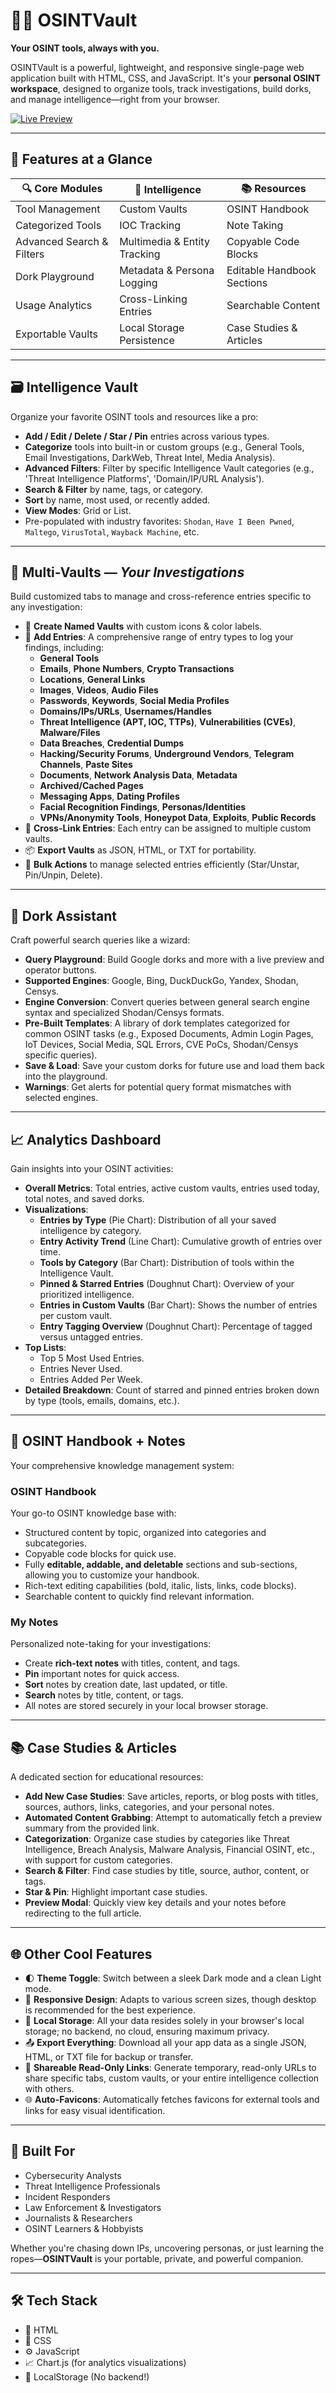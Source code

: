 # 🕵️‍♂️ OSINTVault

**Your OSINT tools, always with you.**

OSINTVault is a powerful, lightweight, and responsive single-page web application built with HTML, CSS, and JavaScript. It's your **personal OSINT workspace**, designed to organize tools, track investigations, build dorks, and manage intelligence—right from your browser.

[![Live Preview](https://img.shields.io/badge/Live-Demo-blue?style=flat&logo=github)](https://w3bcooki3.github.io/osintvault/)

---

## 🚀 Features at a Glance

| 🔍 Core Modules       | 🧠 Intelligence      | 📚 Resources              |
|-----------------------|----------------------|---------------------------|
| Tool Management       | Custom Vaults        | OSINT Handbook            |
| Categorized Tools     | IOC Tracking         | Note Taking               |
| Advanced Search & Filters | Multimedia & Entity Tracking | Copyable Code Blocks      |
| Dork Playground       | Metadata & Persona Logging | Editable Handbook Sections |
| Usage Analytics       | Cross-Linking Entries | Searchable Content        |
| Exportable Vaults     | Local Storage Persistence | Case Studies & Articles   |

---

## 🗃️ Intelligence Vault

Organize your favorite OSINT tools and resources like a pro:

- **Add / Edit / Delete / Star / Pin** entries across various types.
- **Categorize** tools into built-in or custom groups (e.g., General Tools, Email Investigations, DarkWeb, Threat Intel, Media Analysis).
- **Advanced Filters**: Filter by specific Intelligence Vault categories (e.g., 'Threat Intelligence Platforms', 'Domain/IP/URL Analysis').
- **Search & Filter** by name, tags, or category.
- **Sort** by name, most used, or recently added.
- **View Modes**: Grid or List.
- Pre-populated with industry favorites: `Shodan`, `Have I Been Pwned`, `Maltego`, `VirusTotal`, `Wayback Machine`, etc.

---

## 🔐 Multi-Vaults — *Your Investigations*

Build customized tabs to manage and cross-reference entries specific to any investigation:

- 🎯 **Create Named Vaults** with custom icons & color labels.
- 🧩 **Add Entries**: A comprehensive range of entry types to log your findings, including:
    - **General Tools**
    - **Emails**, **Phone Numbers**, **Crypto Transactions**
    - **Locations**, **General Links**
    - **Images**, **Videos**, **Audio Files**
    - **Passwords**, **Keywords**, **Social Media Profiles**
    - **Domains/IPs/URLs**, **Usernames/Handles**
    - **Threat Intelligence (APT, IOC, TTPs)**, **Vulnerabilities (CVEs)**, **Malware/Files**
    - **Data Breaches**, **Credential Dumps**
    - **Hacking/Security Forums**, **Underground Vendors**, **Telegram Channels**, **Paste Sites**
    - **Documents**, **Network Analysis Data**, **Metadata**
    - **Archived/Cached Pages**
    - **Messaging Apps**, **Dating Profiles**
    - **Facial Recognition Findings**, **Personas/Identities**
    - **VPNs/Anonymity Tools**, **Honeypot Data**, **Exploits**, **Public Records**
- 🔗 **Cross-Link Entries**: Each entry can be assigned to multiple custom vaults.
- 📦 **Export Vaults** as JSON, HTML, or TXT for portability.
- 📌 **Bulk Actions** to manage selected entries efficiently (Star/Unstar, Pin/Unpin, Delete).

---

## 🧠 Dork Assistant

Craft powerful search queries like a wizard:

- **Query Playground**: Build Google dorks and more with a live preview and operator buttons.
- **Supported Engines**: Google, Bing, DuckDuckGo, Yandex, Shodan, Censys.
- **Engine Conversion**: Convert queries between general search engine syntax and specialized Shodan/Censys formats.
- **Pre-Built Templates**: A library of dork templates categorized for common OSINT tasks (e.g., Exposed Documents, Admin Login Pages, IoT Devices, Social Media, SQL Errors, CVE PoCs, Shodan/Censys specific queries).
- **Save & Load**: Save your custom dorks for future use and load them back into the playground.
- **Warnings**: Get alerts for potential query format mismatches with selected engines.

---

## 📈 Analytics Dashboard

Gain insights into your OSINT activities:

- **Overall Metrics**: Total entries, active custom vaults, entries used today, total notes, and saved dorks.
- **Visualizations**:
    - **Entries by Type** (Pie Chart): Distribution of all your saved intelligence by category.
    - **Entry Activity Trend** (Line Chart): Cumulative growth of entries over time.
    - **Tools by Category** (Bar Chart): Distribution of tools within the Intelligence Vault.
    - **Pinned & Starred Entries** (Doughnut Chart): Overview of your prioritized intelligence.
    - **Entries in Custom Vaults** (Bar Chart): Shows the number of entries per custom vault.
    - **Entry Tagging Overview** (Doughnut Chart): Percentage of tagged versus untagged entries.
- **Top Lists**:
    - Top 5 Most Used Entries.
    - Entries Never Used.
    - Entries Added Per Week.
- **Detailed Breakdown**: Count of starred and pinned entries broken down by type (tools, emails, domains, etc.).

---

## 📒 OSINT Handbook + Notes

Your comprehensive knowledge management system:

### OSINT Handbook
Your go-to OSINT knowledge base with:
- Structured content by topic, organized into categories and subcategories.
- Copyable code blocks for quick use.
- Fully **editable, addable, and deletable** sections and sub-sections, allowing you to customize your handbook.
- Rich-text editing capabilities (bold, italic, lists, links, code blocks).
- Searchable content to quickly find relevant information.

### My Notes
Personalized note-taking for your investigations:
- Create **rich-text notes** with titles, content, and tags.
- **Pin** important notes for quick access.
- **Sort** notes by creation date, last updated, or title.
- **Search** notes by title, content, or tags.
- All notes are stored securely in your local browser storage.

---

## 📚 Case Studies & Articles

A dedicated section for educational resources:

- **Add New Case Studies**: Save articles, reports, or blog posts with titles, sources, authors, links, categories, and your personal notes.
- **Automated Content Grabbing**: Attempt to automatically fetch a preview summary from the provided link.
- **Categorization**: Organize case studies by categories like Threat Intelligence, Breach Analysis, Malware Analysis, Financial OSINT, etc., with support for custom categories.
- **Search & Filter**: Find case studies by title, source, author, content, or tags.
- **Star & Pin**: Highlight important case studies.
- **Preview Modal**: Quickly view key details and your notes before redirecting to the full article.

---

## 🌐 Other Cool Features

- 🌓 **Theme Toggle**: Switch between a sleek Dark mode and a clean Light mode.
- 📱 **Responsive Design**: Adapts to various screen sizes, though desktop is recommended for the best experience.
- 💾 **Local Storage**: All your data resides solely in your browser's local storage; no backend, no cloud, ensuring maximum privacy.
- 📤 **Export Everything**: Download all your app data as a single JSON, HTML, or TXT file for backup or transfer.
- 🔗 **Shareable Read-Only Links**: Generate temporary, read-only URLs to share specific tabs, custom vaults, or your entire intelligence collection with others.
- 🌐 **Auto-Favicons**: Automatically fetches favicons for external tools and links for easy visual identification.

---

## 🧰 Built For

- Cybersecurity Analysts
- Threat Intelligence Professionals
- Incident Responders
- Law Enforcement & Investigators
- Journalists & Researchers
- OSINT Learners & Hobbyists

Whether you're chasing down IPs, uncovering personas, or just learning the ropes—**OSINTVault** is your portable, private, and powerful companion.

---

## 🛠️ Tech Stack

- 🧱 HTML
- 🎨 CSS
- ⚙️ JavaScript
- 📈 Chart.js (for analytics visualizations)
- 💾 LocalStorage (No backend!)
